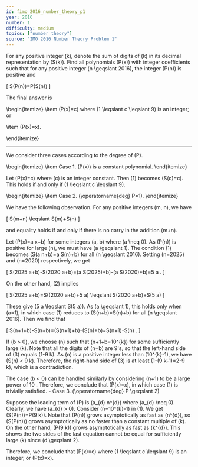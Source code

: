 ```yaml
---
id: fimo_2016_number_theory_p1
year: 2016
number: 1
difficulty: medium
topics: ["number theory"]
source: "IMO 2016 Number Theory Problem 1"
---
```


For any positive integer \(k\), denote the sum of digits of \(k\) in its decimal representation by \(S(k)\). Find all polynomials \(P(x)\) with integer coefficients such that for any positive integer \(n \geqslant 2016\), the integer \(P(n)\) is positive and

\[
S(P(n))=P(S(n))
\]

The final answer is

\begin{itemize}
  \item \(P(x)=c\) where \(1 \leqslant c \leqslant 9\) is an integer; or

  \item \(P(x)=x\).

\end{itemize}

---
We consider three cases according to the degree of \(P\).

\begin{itemize}
  \item Case 1. \(P(x)\) is a constant polynomial.
\end{itemize}

Let \(P(x)=c\) where \(c\) is an integer constant. Then (1) becomes \(S(c)=c\). This holds if and only if \(1 \leqslant c \leqslant 9\).

\begin{itemize}
  \item Case 2. \(\operatorname{deg} P=1\).
\end{itemize}

We have the following observation. For any positive integers \(m, n\), we have

\[
S(m+n) \leqslant S(m)+S(n)
\]

and equality holds if and only if there is no carry in the addition \(m+n\).

Let \(P(x)=a x+b\) for some integers \(a, b\) where \(a \neq 0\). As \(P(n)\) is positive for large \(n\), we must have \(a \geqslant 1\). The condition (1) becomes \(S(a n+b)=a S(n)+b\) for all \(n \geqslant 2016\). Setting \(n=2025\) and \(n=2020\) respectively, we get

\[
S(2025 a+b)-S(2020 a+b)=(a S(2025)+b)-(a S(2020)+b)=5 a .
\]

On the other hand, (2) implies

\[
S(2025 a+b)=S((2020 a+b)+5 a) \leqslant S(2020 a+b)+S(5 a)
\]

These give \(5 a \leqslant S(5 a)\). As \(a \geqslant 1\), this holds only when \(a=1\), in which case (1) reduces to \(S(n+b)=S(n)+b\) for all \(n \geqslant 2016\). Then we find that

\[
S(n+1+b)-S(n+b)=(S(n+1)+b)-(S(n)+b)=S(n+1)-S(n) .
\]

If \(b > 0\), we choose \(n\) such that \(n+1+b=10^{k}\) for some sufficiently large \(k\). Note that all the digits of \(n+b\) are 9's, so that the left-hand side of (3) equals \(1-9 k\). As \(n\) is a positive integer less than \(10^{k}-1\), we have \(S(n) < 9 k\). Therefore, the right-hand side of (3) is at least \(1-(9 k-1)=2-9 k\), which is a contradiction.

The case \(b < 0\) can be handled similarly by considering \(n+1\) to be a large power of 10 . Therefore, we conclude that \(P(x)=x\), in which case (1) is trivially satisfied. - Case 3. \(\operatorname{deg} P \geqslant 2\)

Suppose the leading term of \(P\) is \(a_{d} n^{d}\) where \(a_{d} \neq 0\). Clearly, we have \(a_{d} > 0\). Consider \(n=10^{k}-1\) in (1). We get \(S(P(n))=P(9 k)\). Note that \(P(n)\) grows asymptotically as fast as \(n^{d}\), so \(S(P(n))\) grows asymptotically as no faster than a constant multiple of \(k\). On the other hand, \(P(9 k)\) grows asymptotically as fast as \(k^{d}\). This shows the two sides of the last equation cannot be equal for sufficiently large \(k\) since \(d \geqslant 2\).

Therefore, we conclude that \(P(x)=c\) where \(1 \leqslant c \leqslant 9\) is an integer, or \(P(x)=x\).
